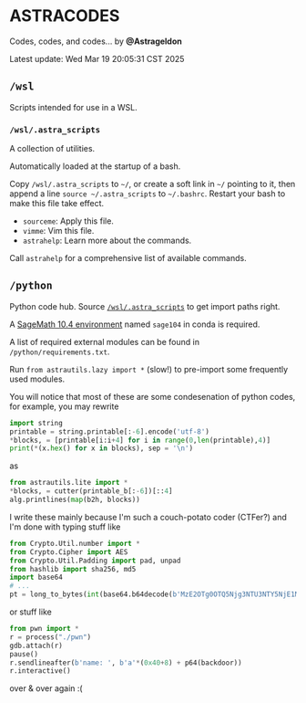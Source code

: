 # ASTRACODES

Codes, codes, and codes...
by **@Astrageldon**

Latest update: Wed Mar 19 20:05:31 CST 2025


## `/wsl`
Scripts intended for use in a WSL.

### `/wsl/.astra_scripts`<span id=".astra_scripts"/>
A collection of utilities.

Automatically loaded at the startup of a bash.

Copy `/wsl/.astra_scripts` to `~/`, or create a soft link in `~/` pointing to it, then append a line `source ~/.astra_scripts` to `~/.bashrc`. Restart your bash to make this file take effect.

* `sourceme`: Apply this file.
* `vimme`: Vim this file.
* `astrahelp`: Learn more about the commands.

Call `astrahelp` for a comprehensive list of available commands.


## `/python`

Python code hub. Source [`/wsl/.astra_scripts`](#.astra_scripts) to get import paths right.

A [SageMath 10.4 environment](https://doc.sagemath.org/html/en/installation/index.html#windows) named `sage104` in conda is required.

A list of required external modules can be found in `/python/requirements.txt`.

Run `from astrautils.lazy import *` (slow!) to pre-import some frequently used modules.

You will notice that most of these are some condesenation of python codes, for example, you may rewrite
```python
import string
printable = string.printable[:-6].encode('utf-8')
*blocks, = [printable[i:i+4] for i in range(0,len(printable),4)]
print(*(x.hex() for x in blocks), sep = '\n')
```
as
```python
from astrautils.lite import *
*blocks, = cutter(printable_b[:-6])[::4]
alg.printlines(map(b2h, blocks))
```
I write these mainly because I'm such a couch-potato coder (CTFer?) and I'm done with typing stuff like
```python
from Crypto.Util.number import *
from Crypto.Cipher import AES
from Crypto.Util.Padding import pad, unpad
from hashlib import sha256, md5
import base64
# ...
pt = long_to_bytes(int(base64.b64decode(b'MzE2OTg0OTQ5Njg3NTU3NTY5NjE1MTI3NTk2Nzc=').decode()))
```
or stuff like
```python
from pwn import *
r = process("./pwn")
gdb.attach(r)
pause()
r.sendlineafter(b'name: ', b'a'*(0x40+8) + p64(backdoor))
r.interactive()
```
over & over again :\(
